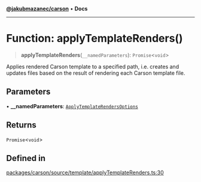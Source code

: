 [**@jakubmazanec/carson**](../README.md) • **Docs**

---

# Function: applyTemplateRenders()

> **applyTemplateRenders**(`__namedParameters`): `Promise`\<`void`\>

Applies rendered Carson template to a specified path, i.e. creates and updates files based on the
result of rendering each Carson template file.

## Parameters

• **\_\_namedParameters**:
[`ApplyTemplateRendersOptions`](../type-aliases/ApplyTemplateRendersOptions.md)

## Returns

`Promise`\<`void`\>

## Defined in

[packages/carson/source/template/applyTemplateRenders.ts:30](https://github.com/jakubmazanec/tools/blob/39892a8d22e72fc5aa2b2aedf9320ac8bb26fd5d/packages/carson/source/template/applyTemplateRenders.ts#L30)
